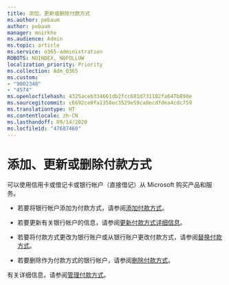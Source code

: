 ```yaml
---
title: 添加、更新或删除付款方式
ms.author: pebaum
author: pebaum
manager: mnirkhe
ms.audience: Admin
ms.topic: article
ms.service: o365-administration
ROBOTS: NOINDEX, NOFOLLOW
localization_priority: Priority
ms.collection: Adm_O365
ms.custom:
- "9002348"
- "4574"
ms.openlocfilehash: 4325aceb334661db2fcc681d731182fa647b890e
ms.sourcegitcommit: c6692ce0fa1358ec3529e59ca0ecdfdea4cdc759
ms.translationtype: HT
ms.contentlocale: zh-CN
ms.lasthandoff: 09/14/2020
ms.locfileid: "47687460"
---
```

# <a name="add-update-or-remove-payment-method"></a>添加、更新或删除付款方式

可以使用信用卡或借记卡或银行帐户（直接借记）从 Microsoft 购买产品和服务。

- 若要将银行帐户添加为付款方式，请参阅[添加付款方式](https://docs.microsoft.com/microsoft-365/commerce/billing-and-payments/manage-payment-methods#add-a-payment-method)。

- 若要更新有关银行帐户的信息，请参阅[更新付款方式详细信息](https://docs.microsoft.com/microsoft-365/commerce/billing-and-payments/manage-payment-methods#update-payment-method-details)。

- 若要将付款方式更改为银行账户或从银行账户更改付款方式，请参阅[替换付款方式](https://docs.microsoft.com/microsoft-365/commerce/billing-and-payments/manage-payment-methods#replace-a-payment-method)。

- 若要删除作为付款方式的银行帐户，请参阅[删除付款方式](https://docs.microsoft.com/microsoft-365/commerce/billing-and-payments/manage-payment-methods#delete-a-payment-method)。

有关详细信息，请参阅[管理付款方式](https://docs.microsoft.com/microsoft-365/commerce/billing-and-payments/manage-payment-methods)。
